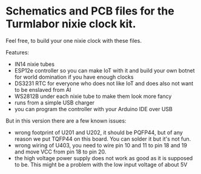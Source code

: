 # Schematics and PCB files for the Turmlabor nixie clock kit. 

Feel free, to build your one nixie clock with these files.

Features:
  - IN14 nixie tubes
  - ESP12e controller so you can make IoT with it and build your own botnet for world domination if you have enough clocks
  - DS3231 RTC for everyone who does not like IoT and does also not want to be enslaved from AI
  - WS2812B under each nixie tube to make them look more fancy
  - runs from a simple USB charger
  - you can program the controller with your Arduino IDE over USB

But in this version there are a few known issues:

  - wrong footprint of U201 and U202, it should be PQFP44, but of any reason we put TQFP44 on this board. You can solder it but it's not fun. 
  - wrong wiring of U403, you need to wire pin 10 and 11 to pin 18 and 19 and move VCC from pin 18 to pin 20.
  - the high voltage power supply does not work as good as it is supposed to be. This might be a problem with the low input voltage of about 5V
  
  
  

